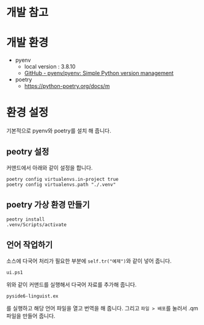 # 개발 참고

# 개발 환경

- pyenv
  - local version : 3.8.10
  - [GitHub - pyenv/pyenv: Simple Python version management](https://github.com/pyenv/pyenv)
- poetry
  - https://python-poetry.org/docs/m

# 환경 설정
기본적으로 pyenv와 poetry를 설치 해 줍니다.

## peotry 설정
커맨드에서 아래와 같이 설정을 합니다.
```
poetry config virtualenvs.in-project true
poetry config virtualenvs.path "./.venv"
```

## poetry 가상 환경 만들기
```
peotry install
.venv/Scripts/activate
```
## 언어 작업하기
소스에 다국어 처리가 필요한 부분에 `self.tr("예제")`와 같이 넣어 줍니다.

```
ui.ps1
```
위와 같이 커맨드를 실행해서 다국어 자료를 추가해 줍니다.

```
pyside6-linguist.ex
```
를 실행하고 해당 언어 파일을 열고 번역을 해 줍니다.
그리고 `파일 > 배포`를 눌러서 .qm 파일을 만들어 줍니다.

